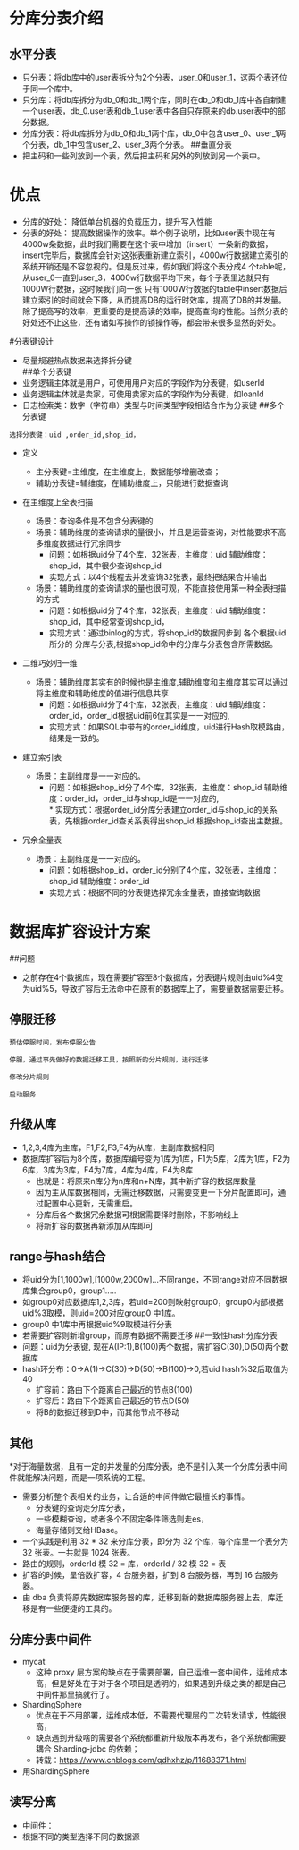 # 分库分表介绍 
## 水平分表
* 只分表：将db库中的user表拆分为2个分表，user_0和user_1，这两个表还位于同一个库中。
* 只分库：将db库拆分为db_0和db_1两个库，同时在db_0和db_1库中各自新建一个user表，db_0.user表和db_1.user表中各自只存原来的db.user表中的部分数据。
* 分库分表：将db库拆分为db_0和db_1两个库，db_0中包含user_0、user_1两个分表，db_1中包含user_2、user_3两个分表。
##垂直分表
* 把主码和一些列放到一个表，然后把主码和另外的列放到另一个表中。
# 优点
* 分库的好处： 降低单台机器的负载压力，提升写入性能
* 分表的好处： 提高数据操作的效率。举个例子说明，比如user表中现在有4000w条数据，此时我们需要在这个表中增加（insert）一条新的数据，insert完毕后，数据库会针对这张表重新建立索引，4000w行数据建立索引的系统开销还是不容忽视的。但是反过来，假如我们将这个表分成4 个table呢，从user_0一直到user_3，4000w行数据平均下来，每个子表里边就只有1000W行数据，这时候我们向一张 只有1000W行数据的table中insert数据后建立索引的时间就会下降，从而提高DB的运行时效率，提高了DB的并发量。除了提高写的效率，更重要的是提高读的效率，提高查询的性能。当然分表的好处还不止这些，还有诸如写操作的锁操作等，都会带来很多显然的好处。

#分表键设计
* 尽量规避热点数据来选择拆分键  
##单个分表键  
* 业务逻辑主体就是用户，可使用用户对应的字段作为分表键，如userId
* 业务逻辑主体就是卖家，可使用卖家对应的字段作为分表键，如loanId
* 日志检索类：数字（字符串）类型与时间类型字段相结合作为分表键
##多个分表键
````
选择分表键：uid ,order_id,shop_id，
````
* 定义
    * 主分表键=主维度，在主维度上，数据能够增删改查；
    * 辅助分表键=辅维度，在辅助维度上，只能进行数据查询
 
* 在主维度上全表扫描
    * 场景：查询条件是不包含分表键的
    * 场景：辅助维度的查询请求的量很小，并且是运营查询，对性能要求不高 多维度数据进行冗余同步
        * 问题：如根据uid分了4个库，32张表，主维度：uid 辅助维度：shop_id，其中很少查询shop_id
        * 实现方式：以4个线程去并发查询32张表，最终把结果合并输出
    * 场景：辅助维度的查询请求的量也很可观，不能直接使用第一种全表扫描的方式   
        * 问题：如根据uid分了4个库，32张表，主维度：uid 辅助维度：shop_id，其中经常查询shop_id，
        * 实现方式：通过binlog的方式，将shop_id的数据同步到 各个根据uid所分的 分库与分表,根据shop_id命中的分库与分表包含所需数据。
* 二维巧妙归一维
    * 场景：辅助维度其实有的时候也是主维度,辅助维度和主维度其实可以通过将主维度和辅助维度的值进行信息共享
        * 问题：如根据uid分了4个库，32张表，主维度：uid 辅助维度：order_id，order_id根据uid前6位其实是一一对应的,
        * 实现方式：如果SQL中带有的order_id维度，uid进行Hash取模路由，结果是一致的。
* 建立索引表
    * 场景：主副维度是一一对应的。      
         * 问题：如根据shop_id分了4个库，32张表，主维度：shop_id 辅助维度：order_id，order_id与shop_id是一一对应的,  
          * 实现方式：根据order_id分库分表建立order_id与shop_id的关系表，先根据order_id查关系表得出shop_id,根据shop_id查出主数据。
* 冗余全量表 
    * 场景：主副维度是一一对应的。  
         * 问题：如根据shop_id，order_id分别了4个库，32张表，主维度：shop_id 辅助维度：order_id
         * 实现方式：根据不同的分表键选择冗余全量表，直接查询数据        
# 数据库扩容设计方案
##问题
* 之前存在4个数据库，现在需要扩容至8个数据库，分表键片规则由uid%4变为uid%5，导致扩容后无法命中在原有的数据库上了，需要量数据需要迁移。
## 停服迁移
````
预估停服时间，发布停服公告

停服，通过事先做好的数据迁移工具，按照新的分片规则，进行迁移

修改分片规则

启动服务
```` 
## 升级从库
* 1,2,3,4库为主库，F1,F2,F3,F4为从库，主副库数据相同
* 数据库扩容后为8个库，数据库编号变为1库为1库，F1为5库，2库为1库，F2为6库，3库为3库，F4为7库，4库为4库，F4为8库
    * 也就是：将原来n库分为n库和n+N库，其中新扩容的数据库数量
    * 因为主从库数据相同，无需迁移数据，只需要变更一下分片配置即可，通过配置中心更新，无需重启。
    * 分库后各个数据冗余数据可根据需要择时删除，不影响线上
    * 将新扩容的数据再新添加从库即可
## range与hash结合
* 将uid分为[1,1000w],[1000w,2000w]...不同range，不同range对应不同数据库集合group0，group1.....
* 如group0对应数据库1,2,3库，若uid=200则映射group0，group0内部根据uid%3取模，则uid=200对应group0 中1库。
* group0 中1库中再根据uid%9取模进行分表
* 若需要扩容则新增group，而原有数据不需要迁移
##一致性hash分库分表
* 问题：uid为分表键, 现在A(IP:1),B(100)两个数据，需扩容C(30),D(50)两个数据库
* hash环分布：0->A(1)->C(30)->D(50)->B(100)->0,若uid hash%32后取值为40
    * 扩容前：路由下个距离自己最近的节点B(100)
    * 扩容后：路由下个距离自己最近的节点D(50)
    * 将B的数据迁移到D中，而其他节点不移动
## 其他
*对于海量数据，且有一定的并发量的分库分表，绝不是引入某一个分库分表中间件就能解决问题，而是一项系统的工程。
* 需要分析整个表相关的业务，让合适的中间件做它最擅长的事情。
    * 分表键的查询走分库分表，
    * 一些模糊查询，或者多个不固定条件筛选则走es，
    * 海量存储则交给HBase。
* 一个实践是利用 32 * 32 来分库分表，即分为 32 个库，每个库里一个表分为 32 张表。一共就是 1024 张表。
* 路由的规则，orderId 模 32 = 库，orderId / 32 模 32 = 表
* 扩容的时候，呈倍数扩容，4 台服务器，扩到 8 台服务器，再到 16 台服务器。
* 由 dba 负责将原先数据库服务器的库，迁移到新的数据库服务器上去，库迁移是有一些便捷的工具的。
## 分库分表中间件
* mycat
    * 这种 proxy 层方案的缺点在于需要部署，自己运维一套中间件，运维成本高，但是好处在于对于各个项目是透明的，如果遇到升级之类的都是自己中间件那里搞就行了。  
* ShardingSphere 
    * 优点在于不用部署，运维成本低，不需要代理层的二次转发请求，性能很高，
    * 缺点遇到升级啥的需要各个系统都重新升级版本再发布，各个系统都需要耦合 Sharding-jdbc 的依赖；
    * 转载：https://www.cnblogs.com/qdhxhz/p/11688371.html
* 用ShardingSphere     
## 读写分离
* 中间件： 
* 根据不同的类型选择不同的数据源  
  

        
        

